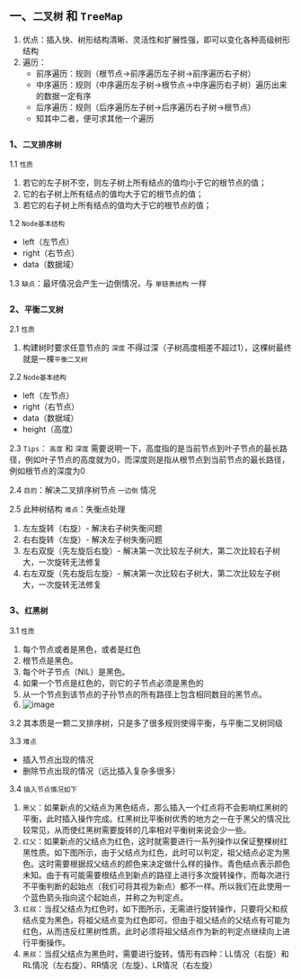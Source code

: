 ## 一、`二叉树` 和 `TreeMap`

1. 优点：插入快、树形结构清晰、灵活性和扩展性强，即可以变化各种高级树形结构
2. 遍历：
    * 前序遍历：规则（根节点->前序遍历左子树->前序遍历右子树）
    * 中序遍历：规则（中序遍历左子树->根节点->中序遍历右子树）遍历出来的数据一定有序
    * 后序遍历：规则（后序遍历左子树->后序遍历右子树->根节点）
    * 知其中二者，便可求其他一个遍历
### 1、`二叉排序树`

1.1 `性质`

1. 若它的左子树不空，则左子树上所有结点的值均小于它的根节点的值；
2. 它的右子树上所有结点的值均大于它的根节点的值；
3. 若它的右子树上所有结点的值均大于它的根节点的值；

1.2 `Node基本结构`

* left（左节点）
* right（右节点）
* data（数据域）

1.3 `缺点`：最坏情况会产生一边倒情况，与 `单链表结构` 一样


### 2、`平衡二叉树`

2.1 `性质`

1. 构建树时要求任意节点的 `深度` 不得过深（子树高度相差不超过1），这棵树最终就是一棵`平衡二叉树`

2.2 `Node基本结构`

* left（左节点）
* right（右节点）
* data（数据域）
* height（高度）

2.3 `Tips`： `高度` 和 `深度` 需要说明一下，高度指的是当前节点到叶子节点的最长路径，例如叶子节点的高度就为0，而深度则是指从根节点到当前节点的最长路径，例如根节点的深度为0

2.4 `目的`：解决二叉排序树节点 `一边倒` 情况


2.5 此种树结构 `难点`：失衡点处理

1. 左左旋转（右旋）- 解决右子树失衡问题
2. 右右旋转（左旋）- 解决左子树失衡问题
3. 左右双旋（先左旋后右旋）- 解决第一次比较左子树大，第二次比较右子树大，一次旋转无法修复
4. 右左双旋（先右旋后左旋）- 解决第一次比较右子树大，第二次比较左子树大，一次旋转无法修复

### 3、`红黑树`

3.1 `性质`

1. 每个节点或者是黑色，或者是红色
2. 根节点是黑色。
3. 每个叶子节点（NIL）是黑色。
4. 如果一个节点是红色的，则它的子节点必须是黑色的
5. 从一个节点到该节点的子孙节点的所有路径上包含相同数目的黑节点。
6. ![image](https://ss0.baidu.com/6ONWsjip0QIZ8tyhnq/it/u=2367683841,405774276&fm=170&s=01B6E83285A6E4A146D908E200005032&w=640&h=308&img.JPEG)

3.2 其本质是一颗二叉排序树，只是多了很多规则使得平衡，与平衡二叉树同级

3.3 `难点`

* 插入节点出现的情况 
* 删除节点出现的情况（远比插入复杂多很多）

3.4 `插入节点情况如下`

1. `黑父`：如果新点的父结点为黑色结点，那么插入一个红点将不会影响红黑树的平衡，此时插入操作完成。红黑树比平衡树优秀的地方之一在于黑父的情况比较常见，从而使红黑树需要旋转的几率相对平衡树来说会少一些。
2. `红父`：如果新点的父结点为红色，这时就需要进行一系列操作以保证整棵树红黑性质。如下图所示，由于父结点为红色，此时可以判定，祖父结点必定为黑色。这时需要根据叔父结点的颜色来决定做什么样的操作。青色结点表示颜色未知。由于有可能需要根结点到新点的路径上进行多次旋转操作，而每次进行不平衡判断的起始点（我们可将其视为新点）都不一样。所以我们在此使用一个蓝色箭头指向这个起始点，并称之为判定点。
3. `红叔`：当叔父结点为红色时，如下图所示，无需进行旋转操作，只要将父和叔结点变为黑色，将祖父结点变为红色即可。但由于祖父结点的父结点有可能为红色，从而违反红黑树性质。此时必须将祖父结点作为新的判定点继续向上进行平衡操作。
4. `黑叔`：当叔父结点为黑色时，需要进行旋转。情形有四种：LL情况（右旋）和RL情况（左右旋）、RR情况（左旋）、LR情况（右左旋）
